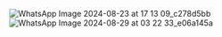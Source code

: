 ![WhatsApp Image 2024-08-23 at 17 13 09_c278d5bb](https://github.com/user-attachments/assets/94db6476-41c3-4066-8dc0-9f27bb704f46)
![WhatsApp Image 2024-08-29 at 03 22 33_e06a145a](https://github.com/user-attachments/assets/931972ff-c72b-4584-9c52-79a170d777d3)
